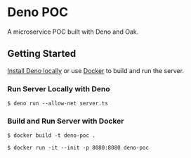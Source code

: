 # Deno POC

A microservice POC built with Deno and Oak.

## Getting Started

[Install Deno locally](https://deno.land/#installation) or use [Docker](https://www.docker.com/products/docker-desktop) to build and run the server.  

### Run Server Locally with Deno

```
$ deno run --allow-net server.ts
```

### Build and Run Server with Docker
```
$ docker build -t deno-poc .
```

```
$ docker run -it --init -p 8080:8080 deno-poc
```
